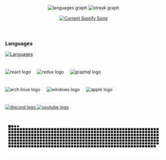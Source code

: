 <div align="center">
  <img src="https://github-readme-stats.vercel.app/api/top-langs?username=mateie&locale=en&hide_title=false&layout=compact&card_width=320&langs_count=5&theme=gotham&hide_border=false" height="150" alt="languages graph"  />
  <img src="https://streak-stats.demolab.com?user=mateie&locale=en&mode=daily&theme=gotham&hide_border=false&border_radius=5" height="150" alt="streak graph"  />
</div>

<br clear="both">

<div align="center">
<a href="https://mateie.pythonanywhere.com/link">
  <img
    src="https://mateie.pythonanywhere.com?scan=true&eq_color=rainbow&theme=dark"
    alt="Current Spotify Song"
  />
</a>
</div>

###

<br clear="both">

### Languages
[![Languages](https://skillicons.dev/icons?i=ts,js,java,cplusplus,python)](https://mateie.dev)

###

<br clear="both">

<div align="left">
  <img src="https://cdn.jsdelivr.net/gh/devicons/devicon/icons/react/react-original.svg" height="30" alt="react logo"  />
  <img width="12" />
  <img src="https://cdn.jsdelivr.net/gh/devicons/devicon/icons/redux/redux-original.svg" height="30" alt="redux logo"  />
  <img width="12" />
  <img src="https://cdn.jsdelivr.net/gh/devicons/devicon/icons/graphql/graphql-plain.svg" height="30" alt="graphql logo"  />
</div>

### 

<br clear="both" />

<div align="left">
  <img src="https://cdn.jsdelivr.net/gh/devicons/devicon@latest/icons/archlinux/archlinux-original.svg" height="30" alt="arch linux logo" />
  <img width="12" />
  <img src="https://cdn.jsdelivr.net/gh/devicons/devicon@latest/icons/windows11/windows11-original.svg" height="30" alt="windows logo" />
  <img width="12" />
  <img src="https://cdn.jsdelivr.net/gh/devicons/devicon@latest/icons/apple/apple-original.svg" alt="apple logo" />
</div>

###

<br clear="both">

<div align="left">
  <a href="https://discord.com/invite/FhwX8RRC" target="_blank">
    <img src="https://img.shields.io/static/v1?message=Discord&logo=discord&label=&color=7289DA&logoColor=white&labelColor=&style=for-the-badge" height="35" alt="discord logo"  />
  </a>
  <a href="https://www.youtube.com/channel/UCyEKmtPWdnhMnxT_80XF25Q" target="_blank">
    <img src="https://img.shields.io/static/v1?message=Youtube&logo=youtube&label=&color=FF0000&logoColor=white&labelColor=&style=for-the-badge" height="35" alt="youtube logo"  />
  </a>
</div>

###

<br clear="both">

<img src="https://raw.githubusercontent.com/mateie/mateie/output/snake.svg" alt="Snake animation" />

###
